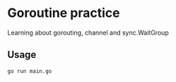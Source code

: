 # Goroutine practice

Learning about gorouting, channel and sync.WaitGroup

## Usage
```bash
go run main.go
```